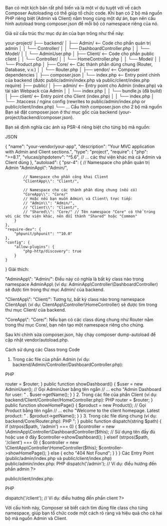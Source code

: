 Bạn có một kịch bản rất phổ biến và là một ví dụ tuyệt vời về cách Composer Autoloading có thể giúp tổ chức code. Khi bạn có 2 bộ mã nguồn PHP riêng biệt (Admin và Client) nằm trong cùng một dự án, bạn nên cấu hình autoload trong composer.json để mỗi bộ có namespace riêng của nó.

Giả sử cấu trúc thư mục dự án của bạn trông như thế này:

your-project/
├── backend/
│   ├── Admin/             <-- Code cho phần quản trị admin
│   │   └── Controller/
│   │       └── DashboardController.php
│   │   └── Model/
│   │       └── AdminUser.php
│   ├── Client/            <-- Code cho phần public client
│   │   └── Controller/
│   │       └── HomeController.php
│   │   └── Model/
│   │       └── Product.php
│   ├── Core/              <-- Các thành phần dùng chung (Router, Database, v.v.)
│   │   └── Router.php
│   ├── vendor/            <-- Composer dependencies
│   ├── composer.json
│   └── index.php          <-- Entry point chính của backend (được public/admin/index.php và public/client/index.php require)
├── public/
│   ├── admin/             <-- Entry point cho Admin (index.php) và tài sản Webpack của Admin
│   │   └── index.php
│   │   └── bundle.js (đã build)
│   ├── client/            <-- Entry point cho Client (index.php)
│   │   └── index.php
│   └── .htaccess / nginx config (rewrites to public/admin/index.php or public/client/index.php)
└── ...
Cấu hình composer.json cho 2 bộ mã nguồn
Bạn sẽ đặt composer.json ở thư mục gốc của backend (your-project/backend/composer.json).

Bạn sẽ định nghĩa các ánh xạ PSR-4 riêng biệt cho từng bộ mã nguồn:

JSON

{
    "name": "your-vendor/your-app",
    "description": "Your MVC application with Admin and Client sections.",
    "type": "project",
    "require": {
        "php": ">=8.1",
        "vlucas/phpdotenv": "^5.6",
        // ... các thư viện khác mà cả Admin và Client dùng
    },
    "autoload": {
        "psr-4": {
            // Namespace cho phần quản trị Admin
            "AdminApp\\": "Admin/",

            // Namespace cho phần công khai Client
            "ClientApp\\": "Client/",

            // Namespace cho các thành phần dùng chung (nếu có)
            "CoreApp\\": "Core/"
            // Hoặc nếu bạn muốn Admin\ và Client\ trực tiếp:
            // "Admin\\": "Admin/",
            // "Client\\": "Client/",
            // "Shared\\": "Core/" // Tên namespace "Core" có thể trùng với các thư viện khác, nên đổi thành "Shared" hoặc "Common"
        }
    },
    "require-dev": {
        "phpunit/phpunit": "^10.0"
    },
    "config": {
        "allow-plugins": {
            "php-http/discovery": true
        }
    }
}
Giải thích:

"AdminApp\\": "Admin/": Điều này có nghĩa là bất kỳ class nào trong namespace AdminApp\ (ví dụ: AdminApp\Controller\DashboardController) sẽ được tìm trong thư mục Admin/ của backend.

"ClientApp\\": "Client/": Tương tự, bất kỳ class nào trong namespace ClientApp\ (ví dụ: ClientApp\Controller\HomeController) sẽ được tìm trong thư mục Client/ của backend.

"CoreApp\\": "Core/": Nếu bạn có các class dùng chung như Router nằm trong thư mục Core/, bạn nên tạo một namespace riêng cho chúng.

Sau khi chỉnh sửa composer.json, hãy chạy composer dump-autoload để cập nhật vendor/autoload.php.

Cách sử dụng các Class trong Code
1. Trong các file của phần Admin (ví dụ: backend/Admin/Controller/DashboardController.php):

PHP

<?php

namespace AdminApp\Controller; // Namespace của class này

// Nếu DashboardController cần sử dụng một Model từ AdminApp
use AdminApp\Model\AdminUser;

// Nếu DashboardController cần sử dụng một Core component
use CoreApp\Router; // Ví dụ

class DashboardController
{
    private $router;

    public function __construct(Router $router) // Ví dụ injection Router
    {
        $this->router = $router;
    }

    public function showDashboard()
    {
        $user = new AdminUser(); // Gọi AdminUser bằng tên ngắn
        // ...
        echo "Admin Dashboard for user: " . $user->getName();
    }
}
2. Trong các file của phần Client (ví dụ: backend/Client/Controller/HomeController.php):

PHP

<?php

namespace ClientApp\Controller; // Namespace của class này

// Nếu HomeController cần sử dụng một Model từ ClientApp
use ClientApp\Model\Product;

// Nếu HomeController cần sử dụng một Core component
use CoreApp\Router; // Ví dụ

class HomeController
{
    private $router;

    public function __construct(Router $router) // Ví dụ injection Router
    {
        $this->router = $router;
    }

    public function showHomePage()
    {
        $product = new Product(); // Gọi Product bằng tên ngắn
        // ...
        echo "Welcome to the client homepage. Latest product: " . $product->getName();
    }
}
3. Trong các file dùng chung (ví dụ: backend/Core/Router.php):

PHP

<?php

namespace CoreApp; // Namespace của class này (là thành phần dùng chung)

// Nếu Router cần sử dụng bất kỳ class nào khác, nó sẽ use chúng
// use AdminApp\Controller\DashboardController; // Có thể cần nếu router điều hướng đến các controller
// use ClientApp\Controller\HomeController;

class Router
{
    public function __construct() {
        echo "Core Router initialized.<br>";
    }

    public function dispatch(string $path)
    {
        if (strpos($path, '/admin') === 0) {
            $controller = new \AdminApp\Controller\DashboardController($this); // Sử dụng tên đầy đủ hoặc use ở đây
            $controller->showDashboard();
        } elseif (strpos($path, '/client') === 0) {
            $controller = new \ClientApp\Controller\HomeController($this);
            $controller->showHomePage();
        } else {
            echo "404 Not Found";
        }
    }
}
Các Entry Point (public/admin/index.php và public/client/index.php)
public/admin/index.php:

PHP

<?php
// Nạp Composer Autoloader
require_once '../../backend/vendor/autoload.php';

// Nạp các class cần thiết cho điểm vào admin
use CoreApp\Router;
use AdminApp\Controller\DashboardController; // Nếu bạn muốn khởi tạo trực tiếp

// Khởi tạo router
$router = new Router();
$router->dispatch('/admin'); // Ví dụ: điều hướng đến phần admin
?>
public/client/index.php:

PHP

<?php
// Nạp Composer Autoloader
require_once '../../backend/vendor/autoload.php';

// Nạp các class cần thiết cho điểm vào client
use CoreApp\Router;
use ClientApp\Controller\HomeController; // Nếu bạn muốn khởi tạo trực tiếp

// Khởi tạo router
$router = new Router();
$router->dispatch('/client'); // Ví dụ: điều hướng đến phần client
?>
Với cấu hình này, Composer sẽ biết cách tìm đúng file class cho từng namespace, giúp bạn tổ chức code một cách rõ ràng và hiệu quả cho cả hai bộ mã nguồn Admin và Client.